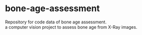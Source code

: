 # bone-age-assessment
Repository for code data of bone age assessment.   
a computer vision project to assess bone age from X-Ray images.